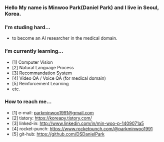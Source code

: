 ### Hello My name is Minwoo Park(Daniel Park) and I live in Seoul, Korea.
### I'm studing hard...
- to become an AI researcher in the medical domain.

### I’m currently learning...
- [1] Computer Vision
- [2] Natural Language Process
- [3] Recommandation System
- [4] Video QA / Voice QA (for medical domain)
- [5] Reinforcement Learning
- etc.

### How to reach me...
- [1] e-mail: parkminwoo1991@gmail.com
- [2] tistory: https://koreapy.tistory.com/
- [3] linked-in: http://www.linkedin.com/in/min-woo-p-1409071a5
- [4] rocket-punch: https://www.rocketpunch.com/@parkminwoo1991
- [5] git-hub: https://github.com/DSDanielPark
<!--
**DSDanielPark/DSDanielPark** is a ✨ _special_ ✨ repository because its `README.md` (this file) appears on your GitHub profile.

Here are some ideas to get you started:

- 🔭 I’m currently working on ...
- 🌱 I’m currently learning ...
- 👯 I’m looking to collaborate on ...
- 🤔 I’m looking for help with ...
- 💬 Ask me about ...
- 📫 How to reach me: ...
- 😄 Pronouns: ...
- ⚡ Fun fact: ...
-->
